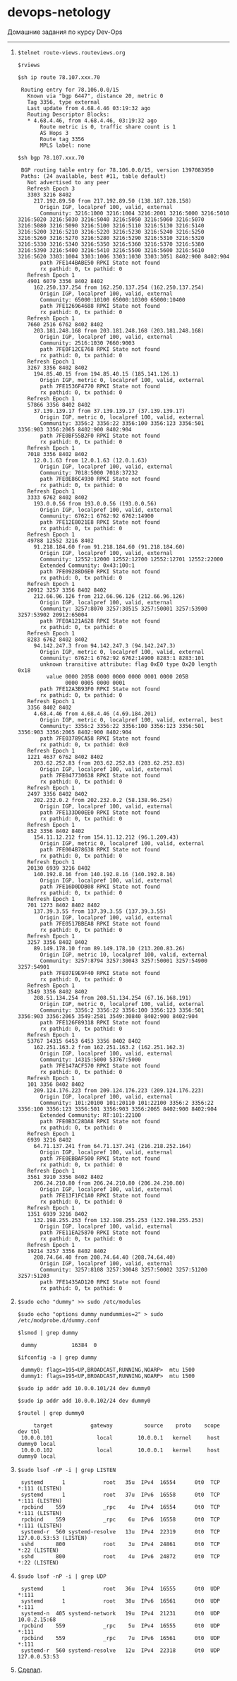 # devops-netology
Домашние задания по курсу Dev-Ops

------

1. `$telnet route-views.routeviews.org`

   `$rviews`

   `$sh ip route 78.107.xxx.70`

		Routing entry for 78.106.0.0/15
		  Known via "bgp 6447", distance 20, metric 0
		  Tag 3356, type external
		  Last update from 4.68.4.46 03:19:32 ago
		  Routing Descriptor Blocks:
		  * 4.68.4.46, from 4.68.4.46, 03:19:32 ago
		      Route metric is 0, traffic share count is 1
		      AS Hops 3
		      Route tag 3356
		      MPLS label: none

   `$sh bgp 78.107.xxx.70`

		BGP routing table entry for 78.106.0.0/15, version 1397083950
		Paths: (24 available, best #11, table default)
		  Not advertised to any peer
		  Refresh Epoch 3
		  3303 3216 8402
		    217.192.89.50 from 217.192.89.50 (138.187.128.158)
		      Origin IGP, localpref 100, valid, external
		      Community: 3216:1000 3216:1004 3216:2001 3216:5000 3216:5010 3216:5020 3216:5030 3216:5040 3216:5050 3216:5060 3216:5070 3216:5080 3216:5090 3216:5100 3216:5110 3216:5130 3216:5140 3216:5200 3216:5210 3216:5220 3216:5230 3216:5240 3216:5250 3216:5260 3216:5270 3216:5280 3216:5290 3216:5310 3216:5320 3216:5330 3216:5340 3216:5350 3216:5360 3216:5370 3216:5380 3216:5390 3216:5400 3216:5410 3216:5500 3216:5600 3216:5610 3216:5620 3303:1004 3303:1006 3303:1030 3303:3051 8402:900 8402:904
		      path 7FE144BABE50 RPKI State not found
		      rx pathid: 0, tx pathid: 0
		  Refresh Epoch 1
		  4901 6079 3356 8402 8402
		    162.250.137.254 from 162.250.137.254 (162.250.137.254)
		      Origin IGP, localpref 100, valid, external
		      Community: 65000:10100 65000:10300 65000:10400
		      path 7FE126964688 RPKI State not found
		      rx pathid: 0, tx pathid: 0
		  Refresh Epoch 1
		  7660 2516 6762 8402 8402
		    203.181.248.168 from 203.181.248.168 (203.181.248.168)
		      Origin IGP, localpref 100, valid, external
		      Community: 2516:1030 7660:9003
		      path 7FE0F12CE768 RPKI State not found
		      rx pathid: 0, tx pathid: 0
		  Refresh Epoch 1
		  3267 3356 8402 8402
		    194.85.40.15 from 194.85.40.15 (185.141.126.1)
		      Origin IGP, metric 0, localpref 100, valid, external
		      path 7FE1536F4770 RPKI State not found
		      rx pathid: 0, tx pathid: 0
		  Refresh Epoch 1
		  57866 3356 8402 8402
		    37.139.139.17 from 37.139.139.17 (37.139.139.17)
		      Origin IGP, metric 0, localpref 100, valid, external
		      Community: 3356:2 3356:22 3356:100 3356:123 3356:501 3356:903 3356:2065 8402:900 8402:904
		      path 7FE0BF55B2F0 RPKI State not found
		      rx pathid: 0, tx pathid: 0
		  Refresh Epoch 1
		  7018 3356 8402 8402
		    12.0.1.63 from 12.0.1.63 (12.0.1.63)
		      Origin IGP, localpref 100, valid, external
		      Community: 7018:5000 7018:37232
		      path 7FE0E86C4930 RPKI State not found
		      rx pathid: 0, tx pathid: 0
		  Refresh Epoch 1
		  3333 6762 8402 8402
		    193.0.0.56 from 193.0.0.56 (193.0.0.56)
		      Origin IGP, localpref 100, valid, external
		      Community: 6762:1 6762:92 6762:14900
		      path 7FE12E8021E8 RPKI State not found
		      rx pathid: 0, tx pathid: 0
		  Refresh Epoch 1
		  49788 12552 3216 8402
		    91.218.184.60 from 91.218.184.60 (91.218.184.60)
		      Origin IGP, localpref 100, valid, external
		      Community: 12552:12000 12552:12700 12552:12701 12552:22000
		      Extended Community: 0x43:100:1
		      path 7FE09288D6E0 RPKI State not found
		      rx pathid: 0, tx pathid: 0
		  Refresh Epoch 1
		  20912 3257 3356 8402 8402
		    212.66.96.126 from 212.66.96.126 (212.66.96.126)
		      Origin IGP, localpref 100, valid, external
		      Community: 3257:8070 3257:30515 3257:50001 3257:53900 3257:53902 20912:65004
		      path 7FE0A121A628 RPKI State not found
		      rx pathid: 0, tx pathid: 0
		  Refresh Epoch 1
		  8283 6762 8402 8402
		    94.142.247.3 from 94.142.247.3 (94.142.247.3)
		      Origin IGP, metric 0, localpref 100, valid, external
		      Community: 6762:1 6762:92 6762:14900 8283:1 8283:101
		      unknown transitive attribute: flag 0xE0 type 0x20 length 0x18
		        value 0000 205B 0000 0000 0000 0001 0000 205B
		              0000 0005 0000 0001
		      path 7FE12A3B93F0 RPKI State not found
		      rx pathid: 0, tx pathid: 0
		  Refresh Epoch 1
		  3356 8402 8402
		    4.68.4.46 from 4.68.4.46 (4.69.184.201)
		      Origin IGP, metric 0, localpref 100, valid, external, best
		      Community: 3356:2 3356:22 3356:100 3356:123 3356:501 3356:903 3356:2065 8402:900 8402:904
		      path 7FE03789CA58 RPKI State not found
		      rx pathid: 0, tx pathid: 0x0
		  Refresh Epoch 1
		  1221 4637 6762 8402 8402
		    203.62.252.83 from 203.62.252.83 (203.62.252.83)
		      Origin IGP, localpref 100, valid, external
		      path 7FE047730638 RPKI State not found
		      rx pathid: 0, tx pathid: 0
		  Refresh Epoch 1
		  2497 3356 8402 8402
		    202.232.0.2 from 202.232.0.2 (58.138.96.254)
		      Origin IGP, localpref 100, valid, external
		      path 7FE133D00EE0 RPKI State not found
		      rx pathid: 0, tx pathid: 0
		  Refresh Epoch 1
		  852 3356 8402 8402
		    154.11.12.212 from 154.11.12.212 (96.1.209.43)
		      Origin IGP, metric 0, localpref 100, valid, external
		      path 7FE004B78638 RPKI State not found
		      rx pathid: 0, tx pathid: 0
		  Refresh Epoch 1
		  20130 6939 3216 8402
		    140.192.8.16 from 140.192.8.16 (140.192.8.16)
		      Origin IGP, localpref 100, valid, external
		      path 7FE16D0DDB08 RPKI State not found
		      rx pathid: 0, tx pathid: 0
		  Refresh Epoch 1
		  701 1273 8402 8402 8402
		    137.39.3.55 from 137.39.3.55 (137.39.3.55)
		      Origin IGP, localpref 100, valid, external
		      path 7FE0517BBEA8 RPKI State not found
		      rx pathid: 0, tx pathid: 0
		  Refresh Epoch 1
		  3257 3356 8402 8402
		    89.149.178.10 from 89.149.178.10 (213.200.83.26)
		      Origin IGP, metric 10, localpref 100, valid, external
		      Community: 3257:8794 3257:30043 3257:50001 3257:54900 3257:54901
		      path 7FE07E9E9F40 RPKI State not found
		      rx pathid: 0, tx pathid: 0
		  Refresh Epoch 1
		  3549 3356 8402 8402
		    208.51.134.254 from 208.51.134.254 (67.16.168.191)
		      Origin IGP, metric 0, localpref 100, valid, external
		      Community: 3356:2 3356:22 3356:100 3356:123 3356:501 3356:903 3356:2065 3549:2581 3549:30840 8402:900 8402:904
		      path 7FE126F89318 RPKI State not found
		      rx pathid: 0, tx pathid: 0
		  Refresh Epoch 1
		  53767 14315 6453 6453 3356 8402 8402
		    162.251.163.2 from 162.251.163.2 (162.251.162.3)
		      Origin IGP, localpref 100, valid, external
		      Community: 14315:5000 53767:5000
		      path 7FE147ACF570 RPKI State not found
		      rx pathid: 0, tx pathid: 0
		  Refresh Epoch 1
		  101 3356 8402 8402
		    209.124.176.223 from 209.124.176.223 (209.124.176.223)
		      Origin IGP, localpref 100, valid, external
		      Community: 101:20100 101:20110 101:22100 3356:2 3356:22 3356:100 3356:123 3356:501 3356:903 3356:2065 8402:900 8402:904
		      Extended Community: RT:101:22100
		      path 7FE0B3C28DA8 RPKI State not found
		      rx pathid: 0, tx pathid: 0
		  Refresh Epoch 1
		  6939 3216 8402
		    64.71.137.241 from 64.71.137.241 (216.218.252.164)
		      Origin IGP, localpref 100, valid, external
		      path 7FE0EBBAF500 RPKI State not found
		      rx pathid: 0, tx pathid: 0
		  Refresh Epoch 1
		  3561 3910 3356 8402 8402
		    206.24.210.80 from 206.24.210.80 (206.24.210.80)
		      Origin IGP, localpref 100, valid, external
		      path 7FE13F1FC1A0 RPKI State not found
		      rx pathid: 0, tx pathid: 0
		  Refresh Epoch 1
		  1351 6939 3216 8402
		    132.198.255.253 from 132.198.255.253 (132.198.255.253)
		      Origin IGP, localpref 100, valid, external
		      path 7FE11EA25870 RPKI State not found
		      rx pathid: 0, tx pathid: 0
		  Refresh Epoch 1
		  19214 3257 3356 8402 8402
		    208.74.64.40 from 208.74.64.40 (208.74.64.40)
		      Origin IGP, localpref 100, valid, external
		      Community: 3257:8108 3257:30048 3257:50002 3257:51200 3257:51203
		      path 7FE1435AD120 RPKI State not found
		      rx pathid: 0, tx pathid: 0


2. `$sudo echo "dummy" >> sudo /etc/modules`

   `$sudo echo "options dummy numdummies=2" > sudo /etc/modprobe.d/dummy.conf`

   `$lsmod | grep dummy`

        dummy			16384  0

   `$ifconfig -a | grep dummy`

        dummy0: flags=195<UP,BROADCAST,RUNNING,NOARP>  mtu 1500
        dummy1: flags=195<UP,BROADCAST,RUNNING,NOARP>  mtu 1500

   `$sudo ip addr add 10.0.0.101/24 dev dummy0`

   `$sudo ip addr add 10.0.0.102/24 dev dummy0`

   `$routel | grep dummy0`

            target            gateway          source    proto    scope    dev tbl
        10.0.0.101              local        10.0.0.1   kernel     host dummy0 local
        10.0.0.102              local        10.0.0.1   kernel     host dummy0 local


3. `$sudo lsof -nP -i | grep LISTEN`

	    systemd      1            root   35u  IPv4  16554      0t0  TCP *:111 (LISTEN)
    	systemd      1            root   37u  IPv6  16558      0t0  TCP *:111 (LISTEN)
    	rpcbind    559            _rpc    4u  IPv4  16554      0t0  TCP *:111 (LISTEN)
    	rpcbind    559            _rpc    6u  IPv6  16558      0t0  TCP *:111 (LISTEN)
    	systemd-r  560 systemd-resolve   13u  IPv4  22319      0t0  TCP 127.0.0.53:53 (LISTEN)
    	sshd       800            root    3u  IPv4  24861      0t0  TCP *:22 (LISTEN)
    	sshd       800            root    4u  IPv6  24872      0t0  TCP *:22 (LISTEN)


4. `$sudo lsof -nP -i | grep UDP`

    	systemd      1            root   36u  IPv4  16555      0t0  UDP *:111
    	systemd      1            root   38u  IPv6  16561      0t0  UDP *:111
    	systemd-n  405 systemd-network   19u  IPv4  21231      0t0  UDP 10.0.2.15:68
    	rpcbind    559            _rpc    5u  IPv4  16555      0t0  UDP *:111
    	rpcbind    559            _rpc    7u  IPv6  16561      0t0  UDP *:111
    	systemd-r  560 systemd-resolve   12u  IPv4  22318      0t0  UDP 127.0.0.53:53


5. [Сделал](https://drive.google.com/file/d/1mjr1UUA11ch_ccLJHJuDgGaB60H7Fyli/view?usp=sharing). 

   
   
